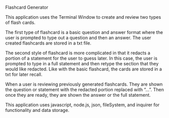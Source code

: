 Flashcard Generator

This application uses the Terminal Window to create and review two types of flash cards.

The first type of flashcard is a basic question and answer format where the user is prompted to type out a question and then an answer. The user created flashcards are stored in a txt file.

The second style of flashcard is more complicated in that it redacts a portion of a statement for the user to guess later. In this case, the user is prompted to type in a full statement and then retype the section that they would like redacted. Like with the basic flashcard, the cards are stored in a txt for later recall.

When a user is reviewing previously generated flashcards. They are shown the question or statement with the redacted portion replaced with “…”. Then once they are ready, they are shown the answer or the full statement.

This application uses javascript, node.js, json, fileSystem, and inquirer for functionality and data storage.